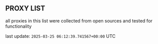 ## PROXY LIST

all proxies in this list were collected from open sources and tested for functionality

last update: `2025-03-25 06:12:39.741567+00:00` UTC